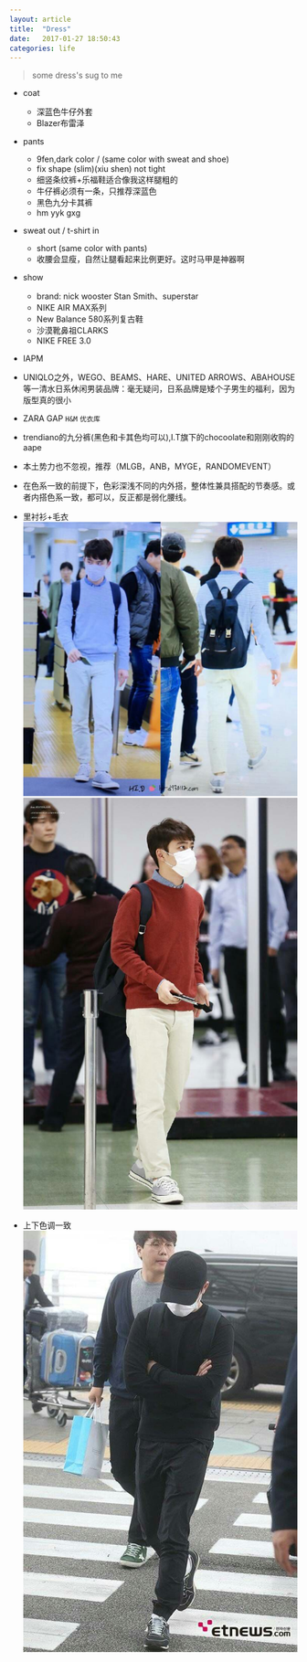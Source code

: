 ```yaml
---
layout: article
title:  "Dress"
date:   2017-01-27 18:50:43
categories: life
---
```



>some dress's sug to me

- coat
    - 深蓝色牛仔外套
    - Blazer布雷泽
- pants
    - 9fen,dark color / (same color with sweat and shoe)
    - fix shape (slim)(xiu shen) not tight
    - 细竖条纹裤+乐福鞋适合像我这样腿粗的
    - 牛仔裤必须有一条，只推荐深蓝色
    - 黑色九分卡其裤
    - hm yyk gxg
- sweat out / t-shirt in
    - short (same color with pants)
    - 收腰会显瘦，自然让腿看起来比例更好。这时马甲是神器啊
- show
    - brand: nick wooster Stan Smith、superstar
    - NIKE AIR MAX系列
    - New Balance 580系列复古鞋
    - 沙漠靴鼻祖CLARKS
    - NIKE FREE 3.0

- IAPM
- UNIQLO之外，WEGO、BEAMS、HARE、UNITED ARROWS、ABAHOUSE等一清水日系休闲男装品牌：毫无疑问，日系品牌是矮个子男生的福利，因为版型真的很小
- ZARA GAP `H&M` `优衣库`
- trendiano的九分裤(黑色和卡其色均可以),I.T旗下的chocoolate和刚刚收购的aape
- 本土势力也不忽视，推荐（MLGB，ANB，MYGE，RANDOMEVENT）
- 在色系一致的前提下，色彩深浅不同的内外搭，整体性兼具搭配的节奏感。或者内搭色系一致，都可以，反正都是弱化腰线。
- 里衬衫+毛衣
![one](/images/life/ts_1.jpg)
![two](/images/life/ts_2.jpg)

- 上下色调一致
![one](/images/life/color_same.jpg)


